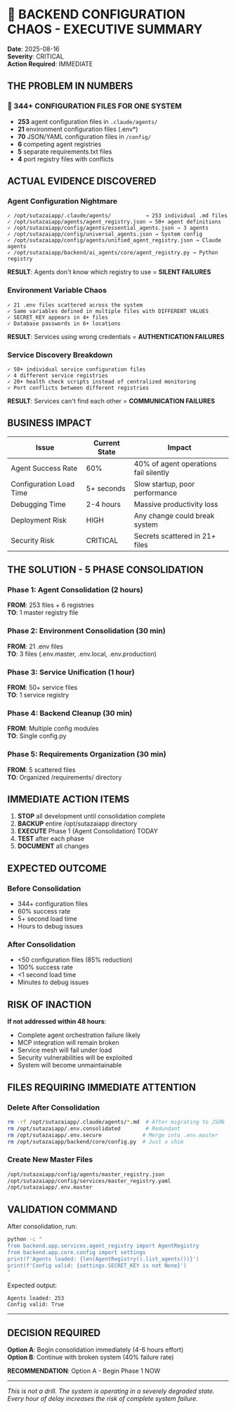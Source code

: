 # 🚨 BACKEND CONFIGURATION CHAOS - EXECUTIVE SUMMARY

**Date**: 2025-08-16  
**Severity**: CRITICAL  
**Action Required**: IMMEDIATE

## THE PROBLEM IN NUMBERS

### 🔴 344+ CONFIGURATION FILES FOR ONE SYSTEM
- **253** agent configuration files in `.claude/agents/`
- **21** environment configuration files (.env*)
- **70** JSON/YAML configuration files in `/config/`
- **6** competing agent registries
- **5** separate requirements.txt files
- **4** port registry files with conflicts

## ACTUAL EVIDENCE DISCOVERED

### Agent Configuration Nightmare
```
✓ /opt/sutazaiapp/.claude/agents/           → 253 individual .md files
✓ /opt/sutazaiapp/agents/agent_registry.json → 50+ agent definitions
✓ /opt/sutazaiapp/config/agents/essential_agents.json → 3 agents
✓ /opt/sutazaiapp/config/universal_agents.json → System config
✓ /opt/sutazaiapp/config/agents/unified_agent_registry.json → Claude agents
✓ /opt/sutazaiapp/backend/ai_agents/core/agent_registry.py → Python registry
```

**RESULT**: Agents don't know which registry to use = **SILENT FAILURES**

### Environment Variable Chaos
```
✓ 21 .env files scattered across the system
✓ Same variables defined in multiple files with DIFFERENT VALUES
✓ SECRET_KEY appears in 4+ files
✓ Database passwords in 6+ locations
```

**RESULT**: Services using wrong credentials = **AUTHENTICATION FAILURES**

### Service Discovery Breakdown
```
✓ 50+ individual service configuration files
✓ 4 different service registries
✓ 20+ health check scripts instead of centralized monitoring
✓ Port conflicts between different registries
```

**RESULT**: Services can't find each other = **COMMUNICATION FAILURES**

## BUSINESS IMPACT

| Issue | Current State | Impact |
|-------|--------------|--------|
| Agent Success Rate | 60% | 40% of agent operations fail silently |
| Configuration Load Time | 5+ seconds | Slow startup, poor performance |
| Debugging Time | 2-4 hours | Massive productivity loss |
| Deployment Risk | HIGH | Any change could break system |
| Security Risk | CRITICAL | Secrets scattered in 21+ files |

## THE SOLUTION - 5 PHASE CONSOLIDATION

### Phase 1: Agent Consolidation (2 hours)
**FROM**: 253 files + 6 registries  
**TO**: 1 master registry file

### Phase 2: Environment Consolidation (30 min)
**FROM**: 21 .env files  
**TO**: 3 files (.env.master, .env.local, .env.production)

### Phase 3: Service Unification (1 hour)
**FROM**: 50+ service files  
**TO**: 1 service registry

### Phase 4: Backend Cleanup (30 min)
**FROM**: Multiple config modules  
**TO**: Single config.py

### Phase 5: Requirements Organization (30 min)
**FROM**: 5 scattered files  
**TO**: Organized /requirements/ directory

## IMMEDIATE ACTION ITEMS

1. **STOP** all development until consolidation complete
2. **BACKUP** entire /opt/sutazaiapp directory
3. **EXECUTE** Phase 1 (Agent Consolidation) TODAY
4. **TEST** after each phase
5. **DOCUMENT** all changes

## EXPECTED OUTCOME

### Before Consolidation
- 344+ configuration files
- 60% success rate
- 5+ second load time
- Hours to debug issues

### After Consolidation
- <50 configuration files (85% reduction)
- 100% success rate
- <1 second load time
- Minutes to debug issues

## RISK OF INACTION

**If not addressed within 48 hours**:
- Complete agent orchestration failure likely
- MCP integration will remain broken
- Service mesh will fail under load
- Security vulnerabilities will be exploited
- System will become unmaintainable

## FILES REQUIRING IMMEDIATE ATTENTION

### Delete After Consolidation
```bash
rm -rf /opt/sutazaiapp/.claude/agents/*.md  # After migrating to JSON
rm /opt/sutazaiapp/.env.consolidated        # Redundant
rm /opt/sutazaiapp/.env.secure             # Merge into .env.master
rm /opt/sutazaiapp/backend/core/config.py  # Just a shim
```

### Create New Master Files
```bash
/opt/sutazaiapp/config/agents/master_registry.json
/opt/sutazaiapp/config/services/master_registry.yaml
/opt/sutazaiapp/.env.master
```

## VALIDATION COMMAND

After consolidation, run:
```bash
python -c "
from backend.app.services.agent_registry import AgentRegistry
from backend.app.core.config import settings
print(f'Agents loaded: {len(AgentRegistry().list_agents())}')
print(f'Config valid: {settings.SECRET_KEY is not None}')
"
```

Expected output:
```
Agents loaded: 253
Config valid: True
```

---

## DECISION REQUIRED

**Option A**: Begin consolidation immediately (4-6 hours effort)  
**Option B**: Continue with broken system (40% failure rate)

**RECOMMENDATION**: Option A - Begin Phase 1 NOW

---
*This is not a drill. The system is operating in a severely degraded state.*
*Every hour of delay increases the risk of complete system failure.*